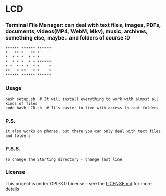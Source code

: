 # LCD
### Terminal File Manager: can deal with text files, images, PDFs, documents, videos(MP4, WebM, Mkv), music, archives, something else, maybe.. and folders of course :D
    ****** ****** ******
    *   ** *   ** *     
    *  * * *  * * *     
    *  * * *  * * ******
    * *  * * *  * *    *
    **   * **   * *    *
    ****** ****** ******
### Usage
```
bash setup.sh  # It will install everything to work with almost all kinds of files
sudo bash LCD.sh  # It's easier to live with access to root folders
```
### P.S.
```
It also works on phones, but there you can only deal with text files and folders
```
### P.S.S.
```
To change the Starting directory - change last line
```
### License
This project is under GPL-3.0 License - see the [LICENSE.md](LICENSE.md) for more details
